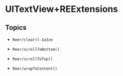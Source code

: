 # UITextView+REExtensions

## Topics

- ``Reer/clear()-1o3ze``

- ``Reer/scrollToBottom()``

- ``Reer/scrollToTop()``

- ``Reer/wrapToContent()``
